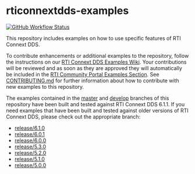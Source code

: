 # rticonnextdds-examples

[![GitHub Workflow Status](https://img.shields.io/github/workflow/status/rticommunity/rticonnextdds-examples/Build%20and%20run%20static%20analysis?event=push)](https://github.com/rticommunity/rticonnextdds-examples/actions/workflows/build.yml)

This repository includes examples on how to use specific features of RTI
Connext DDS.

To contribute enhancements or additional examples to the repository, follow the
instructions on our [RTI Connext DDS Examples
Wiki](https://github.com/rticommunity/rticonnextdds-examples/wiki). Your
contributions will be reviewed and as soon as they are approved they will
automatically be included in the [RTI Community Portal Examples
Section](http://community.rti.com). See [CONTRIBUTING.md](https://github.com/rticommunity/rticonnextdds-examples/blob/master/CONTRIBUTING.md)
for further information about how to contribute with new examples to this repository.

The examples contained in the
[master](https://github.com/rticommunity/rticonnextdds-examples/tree/master) and
[develop](https://github.com/rticommunity/rticonnextdds-examples/tree/develop)
branches of this repository have been built and tested against RTI Connext DDS
6.1.1. If you need examples that have been built and tested against older
versions of RTI Connext DDS, please check out the appropriate branch:

- [release/6.1.0](https://github.com/rticommunity/rticonnextdds-examples/tree/release/6.1.0)
- [release/6.0.1](https://github.com/rticommunity/rticonnextdds-examples/tree/release/6.0.1)
- [release/6.0.0](https://github.com/rticommunity/rticonnextdds-examples/tree/release/6.0.0)
- [release/5.3.0](https://github.com/rticommunity/rticonnextdds-examples/tree/release/5.3.0)
- [release/5.2.0](https://github.com/rticommunity/rticonnextdds-examples/tree/release/5.2.0)
- [release/5.1.0](https://github.com/rticommunity/rticonnextdds-examples/tree/release/5.1.0)
- [release/5.0.0](https://github.com/rticommunity/rticonnextdds-examples/tree/release/5.0.0)
